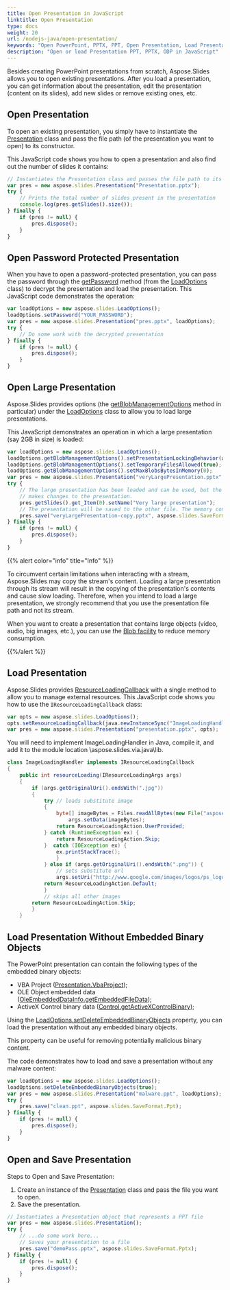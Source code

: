 ```yaml
---
title: Open Presentation in JavaScript
linktitle: Open Presentation
type: docs
weight: 20
url: /nodejs-java/open-presentation/
keywords: "Open PowerPoint, PPTX, PPT, Open Presentation, Load Presentation, Java"
description: "Open or load Presentation PPT, PPTX, ODP in JavaScript"
---
```


Besides creating PowerPoint presentations from scratch, Aspose.Slides allows you to open existing presentations. After you load a presentation, you can get information about the presentation, edit the presentation (content on its slides), add new slides or remove existing ones, etc. 

## Open Presentation

To open an existing presentation, you simply have to instantiate the [Presentation](https://reference.aspose.com/slides/nodejs-java/aspose.slides/presentation/) class and pass the file path (of the presentation you want to open) to its constructor.

This JavaScript code shows you how to open a presentation and also find out the number of slides it contains:

```javascript
// Instantiates the Presentation class and passes the file path to its constructor
var pres = new aspose.slides.Presentation("Presentation.pptx");
try {
    // Prints the total number of slides present in the presentation
    console.log(pres.getSlides().size());
} finally {
    if (pres != null) {
        pres.dispose();
    }
}
```

## **Open Password Protected Presentation**

When you have to open a password-protected presentation, you can pass the password through the [getPassword](https://reference.aspose.com/slides/nodejs-java/aspose.slides/loadoptions/#getPassword--) method (from the [LoadOptions](https://reference.aspose.com/slides/nodejs-java/aspose.slides/loadoptions/) class) to decrypt the presentation and load the presentation. This JavaScript code demonstrates the operation:

```javascript
var loadOptions = new aspose.slides.LoadOptions();
loadOptions.setPassword("YOUR_PASSWORD");
var pres = new aspose.slides.Presentation("pres.pptx", loadOptions);
try {
    // Do some work with the decrypted presentation
} finally {
    if (pres != null) {
        pres.dispose();
    }
}
```

## Open Large Presentation

Aspose.Slides provides options (the [getBlobManagementOptions](https://reference.aspose.com/slides/nodejs-java/aspose.slides/loadoptions/#setBlobManagementOptions-aspose.slides.IBlobManagementOptions-) method in particular) under the [LoadOptions](https://reference.aspose.com/slides/nodejs-java/aspose.slides/LoadOptions) class to allow you to load large presentations.

This JavaScript demonstrates an operation in which a large presentation (say 2GB in size) is loaded:

```javascript
var loadOptions = new aspose.slides.LoadOptions();
loadOptions.getBlobManagementOptions().setPresentationLockingBehavior(aspose.slides.PresentationLockingBehavior.KeepLocked);
loadOptions.getBlobManagementOptions().setTemporaryFilesAllowed(true);
loadOptions.getBlobManagementOptions().setMaxBlobsBytesInMemory(0);
var pres = new aspose.slides.Presentation("veryLargePresentation.pptx", loadOptions);
try {
    // The large presentation has been loaded and can be used, but the memory consumption is still low.
    // makes changes to the presentation.
    pres.getSlides().get_Item(0).setName("Very large presentation");
    // The presentation will be saved to the other file. The memory consumption stays low during the operation
    pres.save("veryLargePresentation-copy.pptx", aspose.slides.SaveFormat.Pptx);
} finally {
    if (pres != null) {
        pres.dispose();
    }
}
```

{{% alert color="info" title="Info" %}}

To circumvent certain limitations when interacting with a stream, Aspose.Slides may copy the stream's content. Loading a large presentation through its stream will result in the copying of the presentation's contents and cause slow loading. Therefore, when you intend to load a large presentation, we strongly recommend that you use the presentation file path and not its stream.

When you want to create a presentation that contains large objects (video, audio, big images, etc.), you can use the [Blob facility](https://docs.aspose.com/slides/nodejs-java/manage-blob/) to reduce memory consumption.

{{%/alert %}} 


## Load Presentation

Aspose.Slides provides [ResourceLoadingCallback](https://reference.aspose.com/slides/nodejs-java/aspose.slides/resourceloadingcallback/) with a single method to allow you to manage external resources. This JavaScript code shows you how to use the `IResourceLoadingCallback` class:

```javascript
var opts = new aspose.slides.LoadOptions();
opts.setResourceLoadingCallback(java.newInstanceSync("ImageLoadingHandler"));
var pres = new aspose.slides.Presentation("presentation.pptx", opts);
```

You will need to implement ImageLoadingHandler in Java, compile it, and add it to the module location \aspose.slides.via.java\lib\.
```java
class ImageLoadingHandler implements IResourceLoadingCallback
{
    public int resourceLoading(IResourceLoadingArgs args)
    {
        if (args.getOriginalUri().endsWith(".jpg"))
        {
            try // loads substitute image
            {
                byte[] imageBytes = Files.readAllBytes(new File("aspose-logo.jpg").toPath());
                    args.setData(imageBytes);
                return ResourceLoadingAction.UserProvided;
            } catch (RuntimeException ex) {
                return ResourceLoadingAction.Skip;
            }  catch (IOException ex) {
                ex.printStackTrace();
                }
            } else if (args.getOriginalUri().endsWith(".png")) {
                // sets substitute url
                args.setUri("http://www.google.com/images/logos/ps_logo2.png");
            return ResourceLoadingAction.Default;
            }
            // skips all other images
        return ResourceLoadingAction.Skip;
        }
    }
```

## Load Presentation Without Embedded Binary Objects

The PowerPoint presentation can contain the following types of the embedded binary objects:

- VBA Project ([Presentation.VbaProject](https://reference.aspose.com/slides/nodejs-java/aspose.slides/vbaproject/));
- OLE Object embedded data ([OleEmbeddedDataInfo.getEmbeddedFileData](https://reference.aspose.com/slides/nodejs-java/aspose.slides/oleembeddeddatainfo/#getEmbeddedFileData--));
- ActiveX Control binary data ([Control.getActiveXControlBinary](https://reference.aspose.com/slides/nodejs-java/aspose.slides/control/#getActiveXControlBinary--));

Using the [LoadOptions.setDeleteEmbeddedBinaryObjects](https://reference.aspose.com/slides/nodejs-java/aspose.slides/loadoptions/#setDeleteEmbeddedBinaryObjects-boolean-) property, you can load the presentation without any embedded binary objects.

This property can be useful for removing potentially malicious binary content.

The code demonstrates how to load and save a presentation without any malware content:

```javascript
var loadOptions = new aspose.slides.LoadOptions();
loadOptions.setDeleteEmbeddedBinaryObjects(true);
var pres = new aspose.slides.Presentation("malware.ppt", loadOptions);
try {
    pres.save("clean.ppt", aspose.slides.SaveFormat.Ppt);
} finally {
    if (pres != null) {
        pres.dispose();
    }
}
```

## Open and Save Presentation

Steps to Open and Save Presentation:

1. Create an instance of the [Presentation](https://reference.aspose.com/slides/nodejs-java/aspose.slides/Presentation) class and pass the file you want to open.
2. Save the presentation.  

```javascript
// Instantiates a Presentation object that represents a PPT file
var pres = new aspose.slides.Presentation();
try {
    // ...do some work here...
    // Saves your presentation to a file
    pres.save("demoPass.pptx", aspose.slides.SaveFormat.Pptx);
} finally {
    if (pres != null) {
        pres.dispose();
    }
}
```
